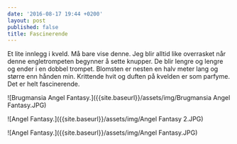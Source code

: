 ```yaml
---
date: '2016-08-17 19:44 +0200'
layout: post
published: false
title: Fascinerende
---
```


Et lite innlegg i kveld. Må bare vise denne.
Jeg blir alltid like overrasket når denne engletrompeten begynner å sette knupper. De blir lengre og lengre og ender i en dobbel trompet. Blomsten er nesten en halv meter lang og større enn hånden min. Krittende hvit og duften på kvelden er som parfyme. Det er helt fascinerende.

![Brugmansia Angel Fantasy.]({{site.baseurl}}/assets/img/Brugmansia Angel Fantasy.JPG)

![Angel Fantasy.]({{site.baseurl}}/assets/img/Angel Fantasy 2.JPG)

![Angel Fantasy.]({{site.baseurl}}/assets/img/Angel Fantasy.JPG)



